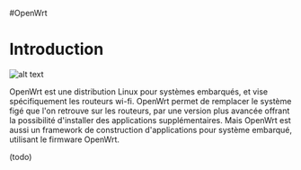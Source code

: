 #OpenWrt

# Introduction

![alt text](https://user.oc-static.com/upload/2019/03/07/15519573250598_logo-openwrt.png)

OpenWrt est une distribution Linux pour systèmes embarqués, et vise spécifiquement les routeurs wi-fi. OpenWrt permet de remplacer le système figé que l'on retrouve sur les routeurs, par une version plus avancée offrant la possibilité d'installer des applications supplémentaires. Mais OpenWrt est aussi un framework de construction d'applications pour système embarqué, utilisant le firmware OpenWrt.

(todo)
